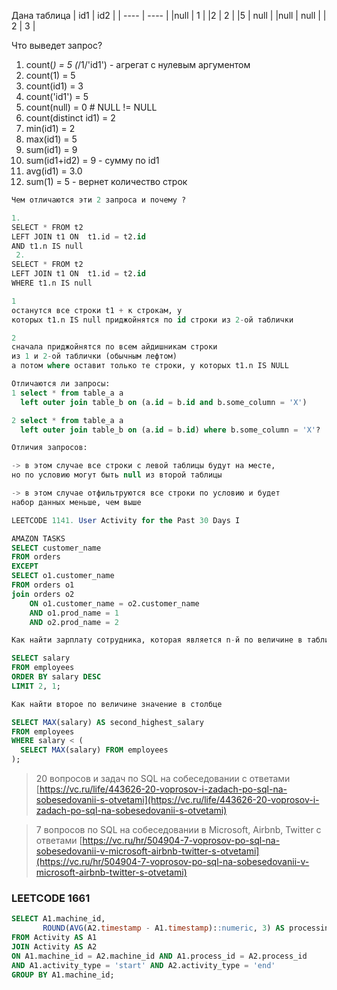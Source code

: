 Дана таблица 
| id1  | id2   |
| ---- |  ---- |
|null  |  1    |
|2     |  2    |
|5     |  null |
|null  |  null |
| 2    |  3    |

Что выведет запрос? 
1)  count(*) = 5 (*/1/'id1') - агрегат с нулевым аргументом
2)  count(1) = 5  
3)  count(id1) = 3  
4)  count('id1') = 5  
5)  count(null) = 0  # NULL != NULL
6)  count(distinct id1) = 2
7)  min(id1) = 2
8)  max(id1) = 5
9)  sum(id1) = 9
10) sum(id1+id2) = 9 - сумму по id1
11) avg(id1) = 3.0
12) sum(1) = 5  - вернет количество строк


```SQL
Чем отличаются эти 2 запроса и почему ?

1.
SELECT * FROM t2
LEFT JOIN t1 ON  t1.id = t2.id
AND t1.n IS null
 2.
SELECT * FROM t2
LEFT JOIN t1 ON  t1.id = t2.id
WHERE t1.n IS null

1
останутся все строки t1 + к строкам, у 
которых t1.n IS null приджойнятся по id строки из 2-ой таблички

2
сначала приджойнятся по всем айдишникам строки 
из 1 и 2-ой таблички (обычным лефтом)
а потом where оставит только те строки, у которых t1.n IS NULL
```

```SQL
Отличаются ли запросы: 
1 select * from table_a a 
  left outer join table_b on (a.id = b.id and b.some_column = 'X')

2 select * from table_a a 
  left outer join table_b on (a.id = b.id) where b.some_column = 'X'?

Отличия запросов:

-> в этом случае все строки с левой таблицы будут на месте, 
но по условию могут быть null из второй таблицы 

-> в этом случае отфильтруются все строки по условию и будет 
набор данных меньше, чем выше
```

```SQL
LEETCODE 1141. User Activity for the Past 30 Days I

```

```SQL
AMAZON TASKS
SELECT customer_name
FROM orders
EXCEPT
SELECT o1.customer_name
FROM orders o1
join orders o2
	ON o1.customer_name = o2.customer_name  
	AND o1.prod_name = 1 
    AND o2.prod_name = 2
```

```SQL
Как найти зарплату сотрудника, которая является n-й по величине в таблице

SELECT salary
FROM employees
ORDER BY salary DESC
LIMIT 2, 1;
```

```SQL
Как найти второе по величине значение в столбце

SELECT MAX(salary) AS second_highest_salary
FROM employees
WHERE salary < (
  SELECT MAX(salary) FROM employees
);
```

> 20 вопросов и задач по SQL на собеседовании с ответами
> [https://vc.ru/life/443626-20-voprosov-i-zadach-po-sql-na-sobesedovanii-s-otvetami](https://vc.ru/life/443626-20-voprosov-i-zadach-po-sql-na-sobesedovanii-s-otvetami)  

> 7 вопросов по SQL на собеседовании в Microsoft, Airbnb, Twitter с ответами 
> [https://vc.ru/hr/504904-7-voprosov-po-sql-na-sobesedovanii-v-microsoft-airbnb-twitter-s-otvetami](https://vc.ru/hr/504904-7-voprosov-po-sql-na-sobesedovanii-v-microsoft-airbnb-twitter-s-otvetami)  

### LEETCODE 1661
```SQL
SELECT A1.machine_id, 
       ROUND(AVG(A2.timestamp - A1.timestamp)::numeric, 3) AS processing_time
FROM Activity AS A1
JOIN Activity AS A2
ON A1.machine_id = A2.machine_id AND A1.process_id = A2.process_id 
AND A1.activity_type = 'start' AND A2.activity_type = 'end'
GROUP BY A1.machine_id;
```
